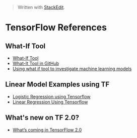 


> Written with [StackEdit](https://stackedit.io/).

# TensorFlow References


## What-If Tool
- [What-If Tool](https://pair-code.github.io/what-if-tool/index.html#features)
- [What-It Tool in GitHub](https://github.com/tensorflow/tensorboard/tree/master/tensorboard/plugins/interactive_inference)
- [Using what if tool to investigate machine learning models](https://towardsdatascience.com/using-what-if-tool-to-investigate-machine-learning-models-913c7d4118f)

## Linear Model Examples using TF

- [Logistic Regression using Tensorflow](https://www.geeksforgeeks.org/ml-logistic-regression-using-tensorflow/)
- [Linear Regression Using Tensorflow](https://www.geeksforgeeks.org/linear-regression-using-tensorflow/)

## What's new on TF 2.0?

- [What’s coming in TensorFlow 2.0](https://medium.com/tensorflow/whats-coming-in-tensorflow-2-0-d3663832e9b8)
<!--stackedit_data:
eyJoaXN0b3J5IjpbLTE1NTkzOTg4NzksLTE3OTU4NDQyMTksLT
UzMDY0NzMzNF19
-->